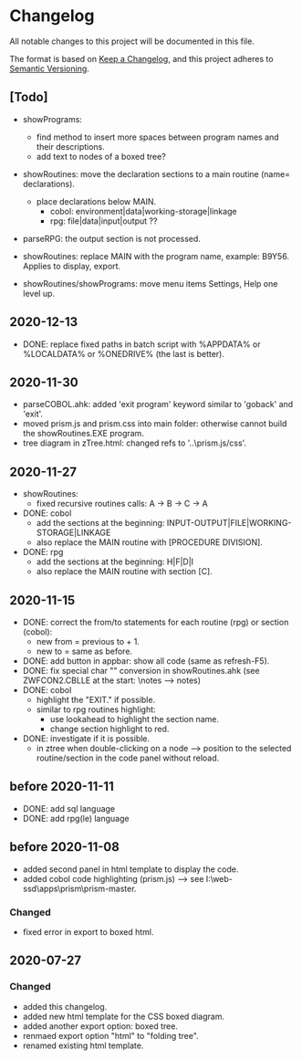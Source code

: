 # Changelog

All notable changes to this project will be documented in this file.

The format is based on [Keep a Changelog](https://keepachangelog.com/en/1.0.0/),
and this project adheres to [Semantic Versioning](https://semver.org/spec/v2.0.0.html).

## [Todo]

- showPrograms:

  - find method to insert more spaces between program names and their descriptions.
  - add text to nodes of a boxed tree?

- showRoutines: move the declaration sections to a main routine (name= declarations).

  - place declarations below MAIN.
    - cobol: environment|data|working-storage|linkage
    - rpg: file|data|input|output ??

- parseRPG: the output section is not processed.

- showRoutines: replace MAIN with the program name, example: B9Y56. Applies to display, export.
- showRoutines/showPrograms: move menu items Settings, Help one level up.

## 2020-12-13

- DONE: replace fixed paths in batch script with %APPDATA% or %LOCALDATA% or %ONEDRIVE% (the last is better).

## 2020-11-30

- parseCOBOL.ahk: added 'exit program' keyword similar to 'goback' and 'exit'.
- moved prism.js and prism.css into main folder: otherwise cannot build the showRoutines.EXE program.
- tree diagram in zTree.html: changed refs to '..\prism.js/css'.

## 2020-11-27

- showRoutines:
  - fixed recursive routines calls: A -> B -> C -> A
- DONE: cobol
  - add the sections at the beginning: INPUT-OUTPUT|FILE|WORKING-STORAGE|LINKAGE
  - also replace the MAIN routine with [PROCEDURE DIVISION].
- DONE: rpg
  - add the sections at the beginning: H|F|D|I
  - also replace the MAIN routine with section [C].

## 2020-11-15

- DONE: correct the from/to statements for each routine (rpg) or section (cobol):
  - new from = previous to + 1.
  - new to = same as before.
- DONE: add button in appbar: show all code (same as refresh-F5).
- DONE: fix special char "\" conversion in showRoutines.ahk (see ZWFCON2.CBLLE at the start: \notes --> notes)
- DONE: cobol
  - highlight the "EXIT." if possible.
  - similar to rpg routines highlight:
    - use lookahead to highlight the section name.
    - change section highlight to red.
- DONE: investigate if it is possible.
  - in ztree when double-clicking on a node --> position to the selected routine/section in the code panel without reload.

## before 2020-11-11

- DONE: add sql language
- DONE: add rpg(le) language

## before 2020-11-08

- added second panel in html template to display the code.
- added cobol code highlighting (prism.js) --> see I:\web-ssd\apps\prism\prism-master.

### Changed

- fixed error in export to boxed html.

## 2020-07-27

### Changed

- added this changelog.
- added new html template for the CSS boxed diagram.
- added another export option: boxed tree.
- renmaed export option "html" to "folding tree".
- renamed existing html template.
